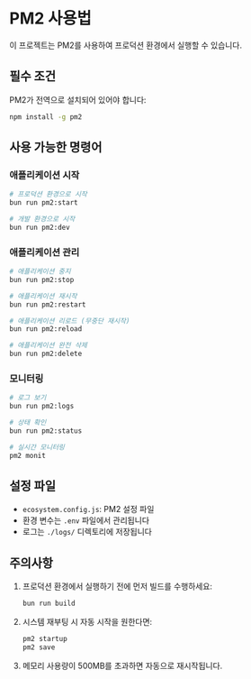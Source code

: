 # PM2 사용법

이 프로젝트는 PM2를 사용하여 프로덕션 환경에서 실행할 수 있습니다.

## 필수 조건

PM2가 전역으로 설치되어 있어야 합니다:
```bash
npm install -g pm2
```

## 사용 가능한 명령어

### 애플리케이션 시작
```bash
# 프로덕션 환경으로 시작
bun run pm2:start

# 개발 환경으로 시작  
bun run pm2:dev
```

### 애플리케이션 관리
```bash
# 애플리케이션 중지
bun run pm2:stop

# 애플리케이션 재시작
bun run pm2:restart

# 애플리케이션 리로드 (무중단 재시작)
bun run pm2:reload

# 애플리케이션 완전 삭제
bun run pm2:delete
```

### 모니터링
```bash
# 로그 보기
bun run pm2:logs

# 상태 확인
bun run pm2:status

# 실시간 모니터링
pm2 monit
```

## 설정 파일

- `ecosystem.config.js`: PM2 설정 파일
- 환경 변수는 `.env` 파일에서 관리됩니다
- 로그는 `./logs/` 디렉토리에 저장됩니다

## 주의사항

1. 프로덕션 환경에서 실행하기 전에 먼저 빌드를 수행하세요:
   ```bash
   bun run build
   ```

2. 시스템 재부팅 시 자동 시작을 원한다면:
   ```bash
   pm2 startup
   pm2 save
   ```

3. 메모리 사용량이 500MB를 초과하면 자동으로 재시작됩니다.
